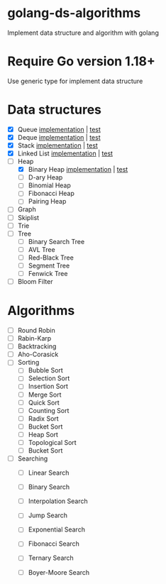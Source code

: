 # golang-ds-algorithms
Implement data structure and algorithm with golang

# Require Go version 1.18+
Use generic type for implement data structure

# Data structures
- [x] Queue [implementation](https://github.com/ta3113ta/golang-ds-algorithms/blob/main/ds/queue/queue.go) |  [test](https://github.com/ta3113ta/golang-ds-algorithms/blob/main/ds/queue/queue_test.go)
- [x] Deque [implementation](https://github.com/ta3113ta/golang-ds-algorithms/blob/main/ds/deque/deque.go) |  [test](https://github.com/ta3113ta/golang-ds-algorithms/blob/main/ds/deque/deque_test.go)
- [x] Stack [implementation](https://github.com/ta3113ta/golang-ds-algorithms/blob/main/ds/stack/stack.go) |  [test](https://github.com/ta3113ta/golang-ds-algorithms/blob/main/ds/stack/stack_test.go)
- [x] Linked List [implementation](https://github.com/ta3113ta/golang-ds-algorithms/blob/main/ds/linked_list/linked_list.go) |  [test](https://github.com/ta3113ta/golang-ds-algorithms/blob/main/ds/linked_list/linked_list_test.go)
- [ ] Heap
  - [x] Binary Heap [implementation](https://github.com/ta3113ta/golang-ds-algorithms/blob/main/ds/heap/binary_heap/binary_heap.go) |  [test](https://github.com/ta3113ta/golang-ds-algorithms/blob/main/ds/heap/binary_heap/binary_heap_test.go)
  - [ ] D-ary Heap
  - [ ] Binomial Heap
  - [ ] Fibonacci Heap
  - [ ] Pairing Heap
- [ ] Graph
- [ ] Skiplist
- [ ] Trie
- [ ] Tree
	- [ ] Binary Search Tree
	- [ ] AVL Tree
	- [ ] Red-Black Tree
	- [ ] Segment Tree
	- [ ] Fenwick Tree
- [ ] Bloom Filter

# Algorithms
- [ ] Round Robin
- [ ] Rabin-Karp
- [ ] Backtracking
- [ ] Aho-Corasick
- [ ] Sorting
	- [ ] Bubble Sort
	- [ ] Selection Sort
	- [ ] Insertion Sort
	- [ ] Merge Sort
	- [ ] Quick Sort
	- [ ] Counting Sort
	- [ ] Radix Sort
	- [ ] Bucket Sort
	- [ ] Heap Sort
	- [ ] Topological Sort
	- [ ] Bucket Sort
- [ ] Searching
	- [ ] Linear Search
	- [ ] Binary Search
	- [ ] Interpolation Search
	- [ ] Jump Search
	- [ ] Exponential Search
	- [ ] Fibonacci Search
	- [ ] Ternary Search
	- [ ] Boyer-Moore Search

